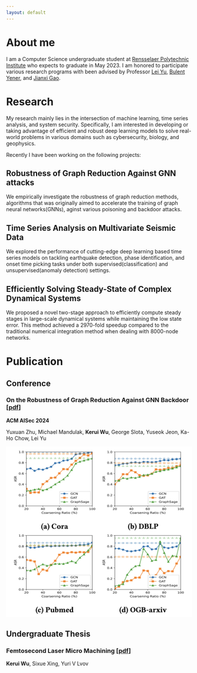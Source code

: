 ```yaml
---
layout: default
---
```


# About me
I am a Computer Science undergraduate student at [Rensselaer Polytechnic Institute](https://www.rpi.edu/) who expects to graduate in May 2023. I am honored to participate various research programs with been advised by Professor [Lei Yu](https://leiyucs.github.io/), [Bulent Yener](https://www.cs.rpi.edu/~yener/), and [Jianxi Gao](https://www.gaojianxi.com/). 

# Research
My research mainly lies in the intersection of machine learning, time series analysis, and system security. Specifically, I am interested in developing or taking advantage of efficient and robust deep learning models to solve real-world problems in various domains such as cybersecurity, biology, and geophysics.

Recently I have been working on the following projects:

## Robustness of Graph Reduction Against GNN attacks
We empirically investigate the robustness of graph reduction methods, algorithms that was originally aimed to accelerate the training of graph neural networks(GNNs), aginst various poisoning and backdoor attacks. 


## Time Series Analysis on Multivariate Seismic Data
We explored the performance of cutting-edge deep learning based time series models on tackling earthquake detection, phase identification, and onset time picking tasks under both supervised(classification) and unsupervised(anomaly detection) settings.

## Efficiently Solving Steady-State of Complex Dynamical Systems
We proposed a novel two-stage approach to efficiently compute steady stages in large-scale dynamical systems while maintaining the low state error. This method achieved a 2970-fold speedup compared to the traditional numerical integration method when dealing with 8000-node networks. 

# Publication
## Conference
### On the Robustness of Graph Reduction Against GNN Backdoor [[pdf](https://arxiv.org/pdf/2407.02431)]
**ACM AISec 2024**

Yuxuan Zhu, Michael Mandulak, **Kerui Wu**, George Slota, Yuseok Jeon, Ka-Ho Chow, Lei Yu

<img src="/assets/img/backdoor_publication.png" alt="backdoor_figure" class="figure">


## Undergraduate Thesis
### Femtosecond Laser Micro Machining [[pdf](assets/file/laser.pdf)]

**Kerui Wu**, Sixue Xing, Yuri V Lvov